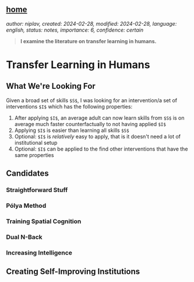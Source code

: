 [home](./index.md)
------------------

*author: niplav, created: 2024-02-28, modified: 2024-02-28, language: english, status: notes, importance: 6, confidence: certain*

> __I examine the literature on transfer learning in humans.__

Transfer Learning in Humans
============================

What We're Looking For
-----------------------

Given a broad set of skills `$S$`, I was looking for an intervention/a
set of interventions `$I$` which has the following properties:

1. After applying `$I$`, an average adult can now learn skills from `$S$` is on average much faster counterfactually to not having applied `$I$`
2. Applying `$I$` is easier than learning all skills `$S$`
3. Optional: `$I$` is *relatively* easy to apply, that is it doesn't need a lot of institutional setup
4. Optional: `$I$` can be applied to the find other interventions that have the same properties

Candidates
-----------

### Straightforward Stuff

### Pólya Method

### Training Spatial Cognition

### Dual N-Back

### Increasing Intelligence

Creating Self-Improving Institutions
--------------------------------------
